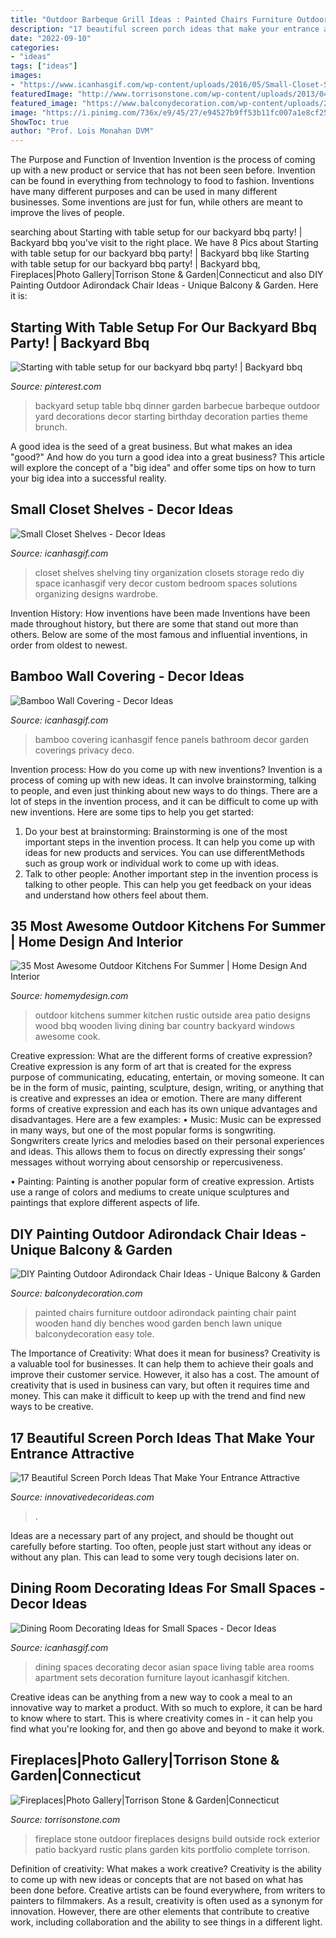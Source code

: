 ```yaml
---
title: "Outdoor Barbeque Grill Ideas : Painted Chairs Furniture Outdoor Adirondack Painting Chair Paint Wooden Hand Diy Benches Wood Garden Bench Lawn Unique Balconydecoration Easy Tole"
description: "17 beautiful screen porch ideas that make your entrance attractive"
date: "2022-09-10"
categories:
- "ideas"
tags: ["ideas"]
images:
- "https://www.icanhasgif.com/wp-content/uploads/2016/05/Small-Closet-Shelves.jpg"
featuredImage: "http://www.torrisonstone.com/wp-content/uploads/2013/04/Torrison-Stone-FIreplace-1.jpg"
featured_image: "https://www.balconydecoration.com/wp-content/uploads/2019/08/Painted-Adirondack-Chairs-40.jpg"
image: "https://i.pinimg.com/736x/e9/45/27/e94527b9ff53b11fc007a1e8cf257ebd--backyard-brunch-decor-backyard-party-setup.jpg"
ShowToc: true
author: "Prof. Lois Monahan DVM"
---
```



The Purpose and Function of Invention
Invention is the process of coming up with a new product or service that has not been seen before. Invention can be found in everything from technology to food to fashion. Inventions have many different purposes and can be used in many different businesses. Some inventions are just for fun, while others are meant to improve the lives of people.

	

		
searching about Starting with table setup for our backyard bbq party! | Backyard bbq you've visit to the right place. We have 8 Pics about Starting with table setup for our backyard bbq party! | Backyard bbq like Starting with table setup for our backyard bbq party! | Backyard bbq, Fireplaces|Photo Gallery|Torrison Stone &amp; Garden|Connecticut and also DIY Painting Outdoor Adirondack Chair Ideas - Unique Balcony &amp; Garden. Here it is:
		
    
## Starting With Table Setup For Our Backyard Bbq Party! | Backyard Bbq

<img loading=lazy src="https://i.pinimg.com/736x/e9/45/27/e94527b9ff53b11fc007a1e8cf257ebd--backyard-brunch-decor-backyard-party-setup.jpg" onerror="this.onerror=null;this.src='https://tse4.mm.bing.net/th?id=OIP.ibDezy_LzWPOCkyhCKn__wHaNK&amp;pid=15.1';" alt="Starting with table setup for our backyard bbq party! | Backyard bbq">

_Source: pinterest.com_

>backyard setup table bbq dinner garden barbecue barbeque outdoor yard decorations decor starting birthday decoration parties theme brunch. 

	

A good idea is the seed of a great business. But what makes an idea "good?" And how do you turn a good idea into a great business? This article will explore the concept of a "big idea" and offer some tips on how to turn your big idea into a successful reality.

    
## Small Closet Shelves - Decor Ideas

<img loading=lazy src="https://www.icanhasgif.com/wp-content/uploads/2016/05/Small-Closet-Shelves.jpg" onerror="this.onerror=null;this.src='https://tse2.mm.bing.net/th?id=OIP.4aG2Q4Y31ldIpBOs1sY1rwHaJ6&amp;pid=15.1';" alt="Small Closet Shelves - Decor Ideas">

_Source: icanhasgif.com_

>closet shelves shelving tiny organization closets storage redo diy space icanhasgif very decor custom bedroom spaces solutions organizing designs wardrobe. 

	

Invention History: How inventions have been made
Inventions have been made throughout history, but there are some that stand out more than others. Below are some of the most famous and influential inventions, in order from oldest to newest.

    
## Bamboo Wall Covering - Decor Ideas

<img loading=lazy src="https://www.icanhasgif.com/wp-content/uploads/2015/12/Bamboo-Wall-Covering-1024x768.jpg" onerror="this.onerror=null;this.src='https://tse4.mm.bing.net/th?id=OIP.ydvHt-zB5hiiTbjUyqeHJwHaFj&amp;pid=15.1';" alt="Bamboo Wall Covering - Decor Ideas">

_Source: icanhasgif.com_

>bamboo covering icanhasgif fence panels bathroom decor garden coverings privacy deco. 

	

Invention process: How do you come up with new inventions?
Invention is a process of coming up with new ideas. It can involve brainstorming, talking to people, and even just thinking about new ways to do things. There are a lot of steps in the invention process, and it can be difficult to come up with new inventions. Here are some tips to help you get started: 
1. Do your best at brainstorming: Brainstorming is one of the most important steps in the invention process. It can help you come up with ideas for new products and services. You can use differentMethods such as group work or individual work to come up with ideas. 
2. Talk to other people: Another important step in the invention process is talking to other people. This can help you get feedback on your ideas and understand how others feel about them. 

    
## 35 Most Awesome Outdoor Kitchens For Summer | Home Design And Interior

<img loading=lazy src="http://homemydesign.com/wp-content/uploads/2016/06/wooden-dining-with-outdoor-kitchen.jpg" onerror="this.onerror=null;this.src='https://tse2.mm.bing.net/th?id=OIP.JnZJHAS4WiNBh718uj3-hwHaLH&amp;pid=15.1';" alt="35 Most Awesome Outdoor Kitchens For Summer | Home Design And Interior">

_Source: homemydesign.com_

>outdoor kitchens summer kitchen rustic outside area patio designs wood bbq wooden living dining bar country backyard windows awesome cook. 

	

Creative expression: What are the different forms of creative expression?
Creative expression is any form of art that is created for the express purpose of communicating, educating, entertain, or moving someone. It can be in the form of music, painting, sculpture, design, writing, or anything that is creative and expresses an idea or emotion. There are many different forms of creative expression and each has its own unique advantages and disadvantages. Here are a few examples: 
• Music: Music can be expressed in many ways, but one of the most popular forms is songwriting. Songwriters create lyrics and melodies based on their personal experiences and ideas. This allows them to focus on directly expressing their songs’ messages without worrying about censorship or repercusiveness. 

• Painting: Painting is another popular form of creative expression. Artists use a range of colors and mediums to create unique sculptures and paintings that explore different aspects of life.

    
## DIY Painting Outdoor Adirondack Chair Ideas - Unique Balcony &amp; Garden

<img loading=lazy src="https://www.balconydecoration.com/wp-content/uploads/2019/08/Painted-Adirondack-Chairs-40.jpg" onerror="this.onerror=null;this.src='https://tse4.mm.bing.net/th?id=OIP.rE6WIuIpTdcJ7JbAgvewDAHaLK&amp;pid=15.1';" alt="DIY Painting Outdoor Adirondack Chair Ideas - Unique Balcony &amp; Garden">

_Source: balconydecoration.com_

>painted chairs furniture outdoor adirondack painting chair paint wooden hand diy benches wood garden bench lawn unique balconydecoration easy tole. 

	

The Importance of Creativity: What does it mean for business?
Creativity is a valuable tool for businesses. It can help them to achieve their goals and improve their customer service. However, it also has a cost. The amount of creativity that is used in business can vary, but often it requires time and money. This can make it difficult to keep up with the trend and find new ways to be creative.

    
## 17 Beautiful Screen Porch Ideas That Make Your Entrance Attractive

<img loading=lazy src="https://innovativedecorideas.com/wp-content/uploads/2020/05/screen-porch-ideas18-e1589941604155.jpg" onerror="this.onerror=null;this.src='https://tse1.mm.bing.net/th?id=OIP.5U5PvlOJnOPOfjj6KzIpxAHaLH&amp;pid=15.1';" alt="17 Beautiful Screen Porch Ideas That Make Your Entrance Attractive">

_Source: innovativedecorideas.com_

>. 

	

Ideas are a necessary part of any project, and should be thought out carefully before starting. Too often, people just start without any ideas or without any plan. This can lead to some very tough decisions later on.

    
## Dining Room Decorating Ideas For Small Spaces - Decor Ideas

<img loading=lazy src="https://www.icanhasgif.com/wp-content/uploads/2016/05/Dining-Room-Decorating-Ideas-for-Small-Spaces.jpg" onerror="this.onerror=null;this.src='https://tse2.mm.bing.net/th?id=OIP.wPM_RWbxbDrkpKb2QVv_QgHaJ4&amp;pid=15.1';" alt="Dining Room Decorating Ideas for Small Spaces - Decor Ideas">

_Source: icanhasgif.com_

>dining spaces decorating decor asian space living table area rooms apartment sets decoration furniture layout icanhasgif kitchen. 

	

Creative ideas can be anything from a new way to cook a meal to an innovative way to market a product. With so much to explore, it can be hard to know where to start. This is where creativity comes in - it can help you find what you're looking for, and then go above and beyond to make it work.

    
## Fireplaces|Photo Gallery|Torrison Stone &amp; Garden|Connecticut

<img loading=lazy src="http://www.torrisonstone.com/wp-content/uploads/2013/04/Torrison-Stone-FIreplace-1.jpg" onerror="this.onerror=null;this.src='https://tse4.mm.bing.net/th?id=OIP.Nzn7aYkxjAmK7MO9uvErrQHaLE&amp;pid=15.1';" alt="Fireplaces|Photo Gallery|Torrison Stone &amp; Garden|Connecticut">

_Source: torrisonstone.com_

>fireplace stone outdoor fireplaces designs build outside rock exterior patio backyard rustic plans garden kits portfolio complete torrison. 

	

Definition of creativity: What makes a work creative?
Creativity is the ability to come up with new ideas or concepts that are not based on what has been done before. Creative artists can be found everywhere, from writers to painters to filmmakers. As a result, creativity is often used as a synonym for innovation. However, there are other elements that contribute to creative work, including collaboration and the ability to see things in a different light.


